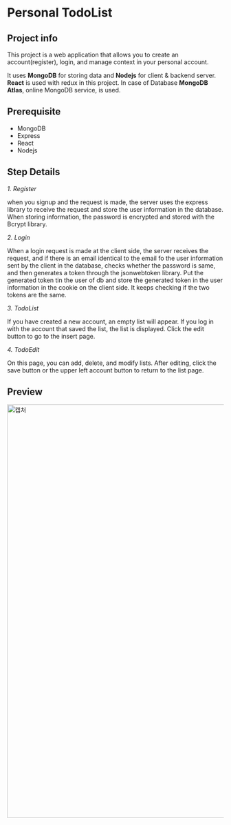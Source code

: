 # Personal TodoList

## Project info

This project is a web application that allows you to create an account(register), login, and manage context in your personal account.

It uses **MongoDB** for storing data and **Nodejs** for client & backend server. **React** is used with redux in this project. In case of Database **MongoDB Atlas**, online MongoDB service, is used.

## Prerequisite

- MongoDB
- Express
- React
- Nodejs

## Step Details

_1. Register_

when you signup and the request is made, the server uses the express library to receive the request and store the user information in the database.
When storing information, the password is encrypted and stored with the Bcrypt library.

_2. Login_

When a login request is made at the client side, the server receives the request, and if there is an email identical to the email fo the user information sent by the client in the database,
checks whether the password is same, and then generates a token through the jsonwebtoken library.
Put the generated token tin the user of db and store the generated token in the user information in the cookie on the client side.
It keeps checking if the two tokens are the same.

_3. TodoList_

If you have created a new account, an empty list will appear. If you log in with the account that saved the list, the list is displayed.
Click the edit button to go to the insert page.

_4. TodoEdit_

On this page, you can add, delete, and modify lists. After editing, click the save button or the upper left account button to return to the list page.

## Preview

<img width="959" alt="캡처" src="https://user-images.githubusercontent.com/66558804/105289840-933b7b80-5bfb-11eb-8427-d3fe7519f564.PNG">

